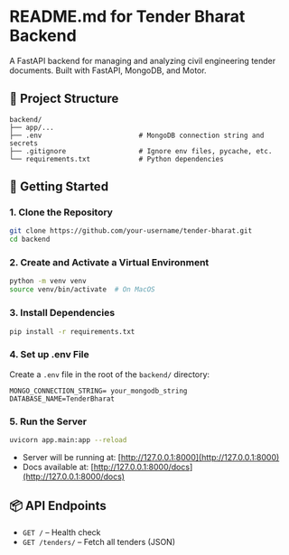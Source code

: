 # README.md for Tender Bharat Backend

A FastAPI backend for managing and analyzing civil engineering tender documents. Built with FastAPI, MongoDB, and Motor.


## 📁 Project Structure

```
backend/
├── app/...
├── .env                        # MongoDB connection string and secrets
├── .gitignore                  # Ignore env files, pycache, etc.
└── requirements.txt            # Python dependencies
```


## 🚀 Getting Started

### 1. Clone the Repository

```bash
git clone https://github.com/your-username/tender-bharat.git
cd backend
```

### 2. Create and Activate a Virtual Environment

```bash
python -m venv venv
source venv/bin/activate  # On MacOS
```

### 3. Install Dependencies

```bash
pip install -r requirements.txt
```

### 4. Set up .env File

Create a `.env` file in the root of the `backend/` directory:

```
MONGO_CONNECTION_STRING= your_mongodb_string
DATABASE_NAME=TenderBharat
```

### 5. Run the Server

```bash
uvicorn app.main:app --reload
```

- Server will be running at: [http://127.0.0.1:8000](http://127.0.0.1:8000)
- Docs available at: [http://127.0.0.1:8000/docs](http://127.0.0.1:8000/docs)


## 📦 API Endpoints

- `GET /` – Health check
- `GET /tenders/` – Fetch all tenders (JSON)
